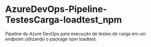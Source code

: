 # AzureDevOps-Pipeline-TestesCarga-loadtest_npm
Pipeline do Azure DevOps para execução de testes de carga em um endpoint utilizando o package npm loadtest.
